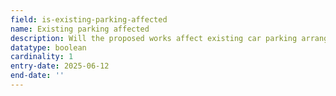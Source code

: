 ```yaml
---
field: is-existing-parking-affected
name: Existing parking affected
description: Will the proposed works affect existing car parking arrangements
datatype: boolean
cardinality: 1
entry-date: 2025-06-12
end-date: ''
---
```

